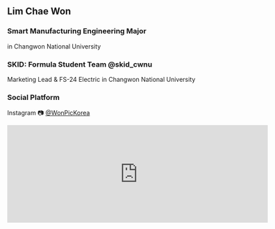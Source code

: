 ## Lim Chae Won

### Smart Manufacturing Engineering Major
in Changwon National University

### SKID: Formula Student Team @skid_cwnu
Marketing Lead & FS-24 Electric
in Changwon National University

### Social Platform
Instagram 📷 [@WonPicKorea](https://www.instagram.com/wonpickorea/)

<iframe src="https://github.com/sponsors/WonITKorea/card" title="Sponsor WonITKorea" height="225" width="600" style="border: 0;"></iframe>
<!--
**WonITKorea/WonITKorea** is a ✨ _special_ ✨ repository because its `README.md` (this file) appears on your GitHub profile.

Here are some ideas to get you started:

- 🔭 I’m currently working on ...
- 🌱 I’m currently learning ...
- 👯 I’m looking to collaborate on ...
- 🤔 I’m looking for help with ...
- 💬 Ask me about ...
- 📫 How to reach me: ...
- 😄 Pronouns: ...
- ⚡ Fun fact: ...
-->
